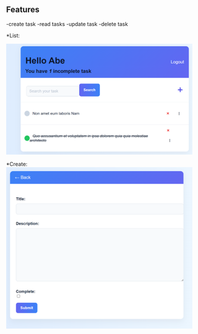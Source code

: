 ## Features
-create task
-read tasks
-update task
-delete task


*List:

![alt text](<Screenshot 2025-05-19 104927-1.png>)

*Create:
![alt text](<Screenshot 2025-05-19 104730.png>)